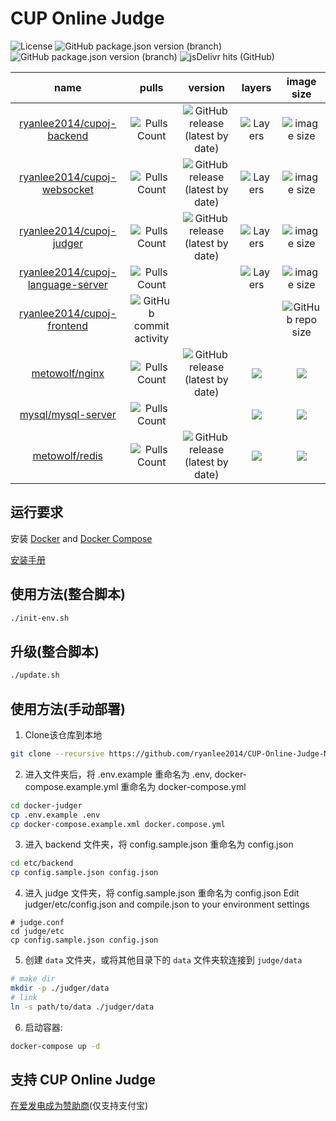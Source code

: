# CUP Online Judge

![License](https://img.shields.io/github/license/ryanlee2014/CUP-Online-Judge)
![GitHub package.json version (branch)](https://img.shields.io/github/package-json/v/ryanlee2014/CUP-Online-Judge-Frontend/typescript?label=Frontend)
![GitHub package.json version (branch)](https://img.shields.io/github/package-json/v/CUP-ACM-Programming-Club/CUP-Online-Judge-Express/typescript?label=Backend)
![jsDelivr hits (GitHub)](https://img.shields.io/jsdelivr/gh/hm/ryanlee2014/CUP-Online-Judge-CDN)

|name|pulls|version|layers|image size|
|:---:|:---:|:---:|:---:|:---:|
|[ryanlee2014/cupoj-backend](https://hub.docker.com/r/ryanlee2014/cupoj-backend)|![Pulls Count](https://img.shields.io/docker/pulls/ryanlee2014/cupoj-backend)|![GitHub release (latest by date)](https://img.shields.io/github/v/tag/CUP-ACM-Programming-Club/CUP-Online-Judge-Express)|![Layers](https://shields.beevelop.com/docker/image/layers/ryanlee2014/cupoj-backend/latest.svg)|![image size](https://img.shields.io/docker/image-size/ryanlee2014/cupoj-backend)|
|[ryanlee2014/cupoj-websocket](https://hub.docker.com/r/ryanlee2014/cupoj-websocket)|![Pulls Count](https://img.shields.io/docker/pulls/ryanlee2014/cupoj-websocket)|![GitHub release (latest by date)](https://img.shields.io/github/v/tag/CUP-ACM-Programming-Club/CUP-Online-Judge-Express)|![Layers](https://shields.beevelop.com/docker/image/layers/ryanlee2014/cupoj-websocket/latest.svg)|![image size](https://img.shields.io/docker/image-size/ryanlee2014/cupoj-websocket)|
|[ryanlee2014/cupoj-judger](https://hub.docker.com/r/ryanlee2014/cupoj-judger)|![Pulls Count](https://img.shields.io/docker/pulls/ryanlee2014/cupoj-judger)|![GitHub release (latest by date)](https://img.shields.io/github/v/tag/CUP-ACM-Programming-Club/CUP-Online-Judge-Judger)|![Layers](https://shields.beevelop.com/docker/image/layers/ryanlee2014/cupoj-judger/latest.svg)|![image size](https://img.shields.io/docker/image-size/ryanlee2014/cupoj-judger)|
|[ryanlee2014/cupoj-language-server](https://hub.docker.com/r/ryanlee2014/cupoj-language-server)|![Pulls Count](https://img.shields.io/docker/pulls/ryanlee2014/cupoj-language-server)||![Layers](https://shields.beevelop.com/docker/image/layers/ryanlee2014/cupoj-language-server/latest.svg)|![image size](https://img.shields.io/docker/image-size/ryanlee2014/cupoj-language-server)|
|[ryanlee2014/cupoj-frontend](https://github.com/ryanlee2014/CUP-Online-Judge-Frontend)|![GitHub commit activity](https://img.shields.io/github/commit-activity/w/ryanlee2014/CUP-Online-Judge-Frontend)|||![GitHub repo size](https://img.shields.io/github/repo-size/ryanlee2014/CUP-Online-Judge-CDN)|
|[metowolf/nginx](https://hub.docker.com/r/metowolf/nginx)|![Pulls Count](https://img.shields.io/docker/pulls/metowolf/nginx.svg)|![GitHub release (latest by date)](https://img.shields.io/github/v/tag/metowolf/docker-nginx)|![](https://shields.beevelop.com/docker/image/layers/metowolf/nginx/latest.svg)|![](https://shields.beevelop.com/docker/image/image-size/metowolf/nginx/latest.svg)|
|[mysql/mysql-server](https://hub.docker.com/r/mysql/mysql-server)|![Pulls Count](https://img.shields.io/docker/pulls/mysql/mysql-server.svg)||![](https://shields.beevelop.com/docker/image/layers/mysql/mysql-server/latest.svg)|![](https://shields.beevelop.com/docker/image/image-size/mysql/mysql-server/latest.svg)|
|[metowolf/redis](https://hub.docker.com/r/metowolf/redis)|![Pulls Count](https://img.shields.io/docker/pulls/metowolf/redis.svg)|![GitHub release (latest by date)](https://img.shields.io/github/v/tag/metowolf/docker-redis)|![](https://shields.beevelop.com/docker/image/layers/metowolf/redis/latest.svg)|![](https://shields.beevelop.com/docker/image/image-size/metowolf/redis/latest.svg)|

## 运行要求
安装 [Docker](https://get.docker.com/) and [Docker Compose](https://docs.docker.com/compose/install/)

[安装手册](/docs/INSTALL_DOCKER.zh-cn.md)

## 使用方法(整合脚本)
```bash
./init-env.sh
```

## 升级(整合脚本)
```bash
./update.sh
```

## 使用方法(手动部署)
1. Clone该仓库到本地
```bash
git clone --recursive https://github.com/ryanlee2014/CUP-Online-Judge-NG-Docker-Judger.git docker-judger
```

2. 进入文件夹后，将 .env.example 重命名为 .env, docker-compose.example.yml 重命名为 docker-compose.yml
```bash
cd docker-judger
cp .env.example .env
cp docker-compose.example.xml docker.compose.yml
```

3. 进入 backend 文件夹，将 config.sample.json 重命名为 config.json
```bash
cd etc/backend
cp config.sample.json config.json
```

4. 进入 judge 文件夹，将 config.sample.json 重命名为 config.json
Edit judger/etc/config.json and compile.json to your environment settings
```text
# judge.conf
cd judge/etc
cp config.sample.json config.json
```

5. 创建 `data` 文件夹，或将其他目录下的 `data` 文件夹软连接到 `judge/data`
```bash
# make dir
mkdir -p ./judger/data
# link
ln -s path/to/data ./judger/data
```

6. 启动容器:
```bash
docker-compose up -d
```

## 支持 CUP Online Judge
[在爱发电成为赞助商](https://afdian.net/@ryanlee)(仅支持支付宝)